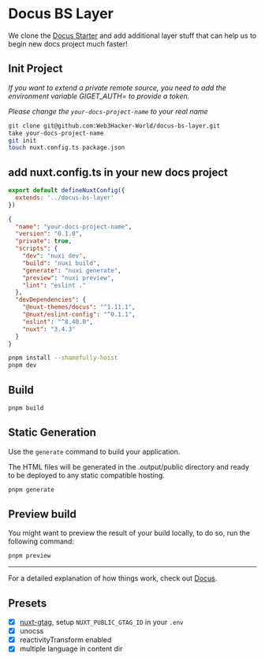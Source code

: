 # Docus BS Layer

We clone the [Docus Starter](https://github.com/nuxt-themes/docus-docs-starter) and add additional layer stuff that can help us to begin new docs project much faster!

## Init Project

*If you want to extend a private remote source, you need to add the environment variable GIGET_AUTH=<token> to provide a token.*

*Please change the `your-docs-project-name` to your real name*

```bash
git clone git@github.com:Web3Hacker-World/docus-bs-layer.git
take your-docs-project-name
git init
touch nuxt.config.ts package.json
```

## add nuxt.config.ts in your new docs project
```js [nuxt.config.ts]
export default defineNuxtConfig({
  extends: '../docus-bs-layer'
})
```

```json [package.json]
{
  "name": "your-docs-project-name",
  "version": "0.1.0",
  "private": true,
  "scripts": {
    "dev": "nuxi dev",
    "build": "nuxi build",
    "generate": "nuxi generate",
    "preview": "nuxi preview",
    "lint": "eslint ."
  },
  "devDependencies": {
    "@nuxt-themes/docus": "^1.11.1",
    "@nuxt/eslint-config": "^0.1.1",
    "eslint": "^8.40.0",
    "nuxt": "3.4.3"
  }
}
```

```bash
pnpm install --shamefully-hoist
pnpm dev
```

## Build

```bash
pnpm build
```

## Static Generation

Use the `generate` command to build your application.

The HTML files will be generated in the .output/public directory and ready to be deployed to any static compatible hosting.

```bash
pnpm generate
```

## Preview build

You might want to preview the result of your build locally, to do so, run the following command:

```bash
pnpm preview
```

---

For a detailed explanation of how things work, check out [Docus](https://docus.dev).

## Presets

- [x] [nuxt-gtag](https://github.com/johannschopplich/nuxt-gtag#runtime-config), setup `NUXT_PUBLIC_GTAG_ID` in your `.env`
- [x] unocss
- [x] reactivityTransform enabled
- [x] multiple language in content dir